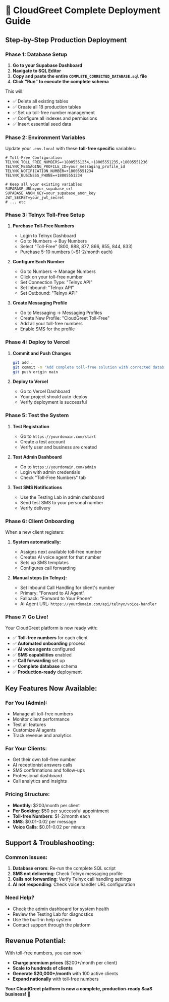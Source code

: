 # 🚀 CloudGreet Complete Deployment Guide

## **Step-by-Step Production Deployment**

### **Phase 1: Database Setup**

1. **Go to your Supabase Dashboard**
2. **Navigate to SQL Editor**
3. **Copy and paste the entire `COMPLETE_CORRECTED_DATABASE.sql` file**
4. **Click "Run" to execute the complete schema**

This will:
- ✅ Delete all existing tables
- ✅ Create all 18 production tables
- ✅ Set up toll-free number management
- ✅ Configure all indexes and permissions
- ✅ Insert essential seed data

### **Phase 2: Environment Variables**

Update your `.env.local` with these **toll-free specific** variables:

```env
# Toll-Free Configuration
TELYNX_TOLL_FREE_NUMBERS=+18005551234,+18005551235,+18005551236
TELYNX_MESSAGING_PROFILE_ID=your_messaging_profile_id
TELYNX_NOTIFICATION_NUMBER=+18005551234
TELYNX_BUSINESS_PHONE=+18005551234

# Keep all your existing variables
SUPABASE_URL=your_supabase_url
SUPABASE_ANON_KEY=your_supabase_anon_key
JWT_SECRET=your_jwt_secret
# ... etc
```

### **Phase 3: Telnyx Toll-Free Setup**

1. **Purchase Toll-Free Numbers**
   - Login to Telnyx Dashboard
   - Go to Numbers → Buy Numbers
   - Select "Toll-Free" (800, 888, 877, 866, 855, 844, 833)
   - Purchase 5-10 numbers (~$1-2/month each)

2. **Configure Each Number**
   - Go to Numbers → Manage Numbers
   - Click on your toll-free number
   - Set Connection Type: "Telnyx API"
   - Set Inbound: "Telnyx API"
   - Set Outbound: "Telnyx API"

3. **Create Messaging Profile**
   - Go to Messaging → Messaging Profiles
   - Create New Profile: "CloudGreet Toll-Free"
   - Add all your toll-free numbers
   - Enable SMS for the profile

### **Phase 4: Deploy to Vercel**

1. **Commit and Push Changes**
   ```bash
   git add .
   git commit -m "Add complete toll-free solution with corrected database"
   git push origin main
   ```

2. **Deploy to Vercel**
   - Go to Vercel Dashboard
   - Your project should auto-deploy
   - Verify deployment is successful

### **Phase 5: Test the System**

1. **Test Registration**
   - Go to `https://yourdomain.com/start`
   - Create a test account
   - Verify user and business are created

2. **Test Admin Dashboard**
   - Go to `https://yourdomain.com/admin`
   - Login with admin credentials
   - Check "Toll-Free Numbers" tab

3. **Test SMS Notifications**
   - Use the Testing Lab in admin dashboard
   - Send test SMS to your personal number
   - Verify delivery

### **Phase 6: Client Onboarding**

When a new client registers:

1. **System automatically:**
   - Assigns next available toll-free number
   - Creates AI voice agent for that number
   - Sets up SMS templates
   - Configures call forwarding

2. **Manual steps (in Telnyx):**
   - Set Inbound Call Handling for client's number
   - Primary: "Forward to AI Agent"
   - Fallback: "Forward to Your Phone"
   - AI Agent URL: `https://yourdomain.com/api/telnyx/voice-handler`

### **Phase 7: Go Live!**

Your CloudGreet platform is now ready with:
- ✅ **Toll-free numbers** for each client
- ✅ **Automated onboarding** process
- ✅ **AI voice agents** configured
- ✅ **SMS capabilities** enabled
- ✅ **Call forwarding** set up
- ✅ **Complete database** schema
- ✅ **Production-ready** deployment

## **Key Features Now Available:**

### **For You (Admin):**
- Manage all toll-free numbers
- Monitor client performance
- Test all features
- Customize AI agents
- Track revenue and analytics

### **For Your Clients:**
- Get their own toll-free number
- AI receptionist answers calls
- SMS confirmations and follow-ups
- Professional dashboard
- Call analytics and insights

### **Pricing Structure:**
- **Monthly**: $200/month per client
- **Per Booking**: $50 per successful appointment
- **Toll-free Numbers**: $1-2/month each
- **SMS**: $0.01-0.02 per message
- **Voice Calls**: $0.01-0.02 per minute

## **Support & Troubleshooting:**

### **Common Issues:**
1. **Database errors**: Re-run the complete SQL script
2. **SMS not delivering**: Check Telnyx messaging profile
3. **Calls not forwarding**: Verify Telnyx call handling settings
4. **AI not responding**: Check voice handler URL configuration

### **Need Help?**
- Check the admin dashboard for system health
- Review the Testing Lab for diagnostics
- Use the built-in help system
- Contact support through the platform

## **Revenue Potential:**

With toll-free numbers, you can now:
- **Charge premium prices** ($200+/month per client)
- **Scale to hundreds of clients**
- **Generate $20,000+/month** with 100 active clients
- **Expand nationally** with toll-free numbers

**Your CloudGreet platform is now a complete, production-ready SaaS business!** 🎉
